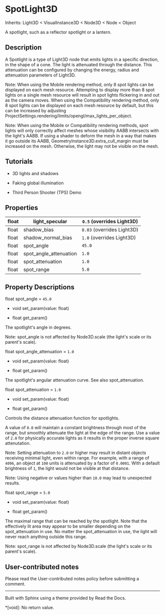 # SpotLight3D

Inherits: Light3D < VisualInstance3D < Node3D < Node < Object

A spotlight, such as a reflector spotlight or a lantern.

## Description

A Spotlight is a type of Light3D node that emits lights in a specific
direction, in the shape of a cone. The light is attenuated through the
distance. This attenuation can be configured by changing the energy, radius
and attenuation parameters of Light3D.

Note: When using the Mobile rendering method, only 8 spot lights can be
displayed on each mesh resource. Attempting to display more than 8 spot lights
on a single mesh resource will result in spot lights flickering in and out as
the camera moves. When using the Compatibility rendering method, only 8 spot
lights can be displayed on each mesh resource by default, but this can be
increased by adjusting
ProjectSettings.rendering/limits/opengl/max_lights_per_object.

Note: When using the Mobile or Compatibility rendering methods, spot lights
will only correctly affect meshes whose visibility AABB intersects with the
light's AABB. If using a shader to deform the mesh in a way that makes it go
outside its AABB, GeometryInstance3D.extra_cull_margin must be increased on
the mesh. Otherwise, the light may not be visible on the mesh.

## Tutorials

  * 3D lights and shadows

  * Faking global illumination

  * Third Person Shooter (TPS) Demo

## Properties

float | light_specular | `0.5` (overrides Light3D)  
---|---|---  
float | shadow_bias | `0.03` (overrides Light3D)  
float | shadow_normal_bias | `1.0` (overrides Light3D)  
float | spot_angle | `45.0`  
float | spot_angle_attenuation | `1.0`  
float | spot_attenuation | `1.0`  
float | spot_range | `5.0`  
  
## Property Descriptions

float spot_angle = `45.0`

  * void set_param(value: float)

  * float get_param()

The spotlight's angle in degrees.

Note: spot_angle is not affected by Node3D.scale (the light's scale or its
parent's scale).

float spot_angle_attenuation = `1.0`

  * void set_param(value: float)

  * float get_param()

The spotlight's angular attenuation curve. See also spot_attenuation.

float spot_attenuation = `1.0`

  * void set_param(value: float)

  * float get_param()

Controls the distance attenuation function for spotlights.

A value of `0.0` will maintain a constant brightness through most of the
range, but smoothly attenuate the light at the edge of the range. Use a value
of `2.0` for physically accurate lights as it results in the proper inverse
square attenutation.

Note: Setting attenuation to `2.0` or higher may result in distant objects
receiving minimal light, even within range. For example, with a range of
`4096`, an object at `100` units is attenuated by a factor of `0.0001`. With a
default brightness of `1`, the light would not be visible at that distance.

Note: Using negative or values higher than `10.0` may lead to unexpected
results.

float spot_range = `5.0`

  * void set_param(value: float)

  * float get_param()

The maximal range that can be reached by the spotlight. Note that the
effectively lit area may appear to be smaller depending on the
spot_attenuation in use. No matter the spot_attenuation in use, the light will
never reach anything outside this range.

Note: spot_range is not affected by Node3D.scale (the light's scale or its
parent's scale).

## User-contributed notes

Please read the User-contributed notes policy before submitting a comment.

* * *

Built with Sphinx using a theme provided by Read the Docs.

  *[void]: No return value.

